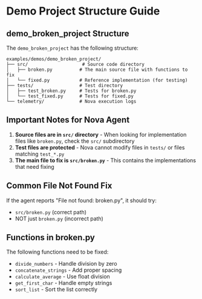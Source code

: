 # Demo Project Structure Guide

## demo_broken_project Structure

The `demo_broken_project` has the following structure:

```
examples/demos/demo_broken_project/
├── src/                    # Source code directory
│   ├── broken.py          # The main source file with functions to fix
│   └── fixed.py           # Reference implementation (for testing)
├── tests/                 # Test directory
│   ├── test_broken.py     # Tests for broken.py
│   └── test_fixed.py      # Tests for fixed.py
└── telemetry/             # Nova execution logs
```

## Important Notes for Nova Agent

1. **Source files are in `src/` directory** - When looking for implementation files like `broken.py`, check the `src/` subdirectory
2. **Test files are protected** - Nova cannot modify files in `tests/` or files matching `test_*.py`
3. **The main file to fix is `src/broken.py`** - This contains the implementations that need fixing

## Common File Not Found Fix

If the agent reports "File not found: broken.py", it should try:

- `src/broken.py` (correct path)
- NOT just `broken.py` (incorrect path)

## Functions in broken.py

The following functions need to be fixed:

- `divide_numbers` - Handle division by zero
- `concatenate_strings` - Add proper spacing
- `calculate_average` - Use float division
- `get_first_char` - Handle empty strings
- `sort_list` - Sort the list correctly
